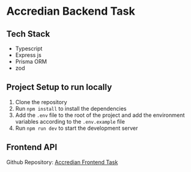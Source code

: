# Accredian Backend Task

## Tech Stack

- Typescript
- Express js
- Prisma ORM
- zod

## Project Setup to run locally

1. Clone the repository
2. Run `npm install` to install the dependencies
3. Add the `.env` file to the root of the project and add the environment variables according to the `.env.example` file
4. Run `npm run dev` to start the development server

## Frontend API

Github Repository: [Accredian Frontend Task]("https://github.com/KunalSalunkhe12/Accredian-frontend-task")

